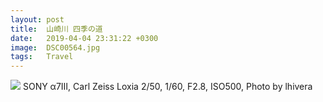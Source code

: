 ```yaml
---
layout: post
title:  山崎川 四季の道 
date:   2019-04-04 23:31:22 +0300
image:  DSC00564.jpg
tags:   Travel
---
```


![]({{site.baseurl}}/img/DSC00564.jpg)
SONY α7Ⅲ, Carl Zeiss Loxia 2/50, 1/60, F2.8, ISO500, Photo by lhivera
